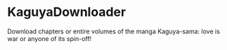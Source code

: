 # KaguyaDownloader
Download chapters or entire volumes of the manga Kaguya-sama: love is war or anyone of its spin-off!
